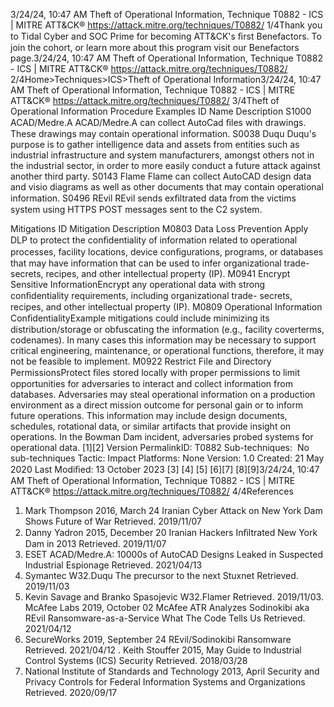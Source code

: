 3/24/24, 10:47 AM Theft of Operational Information, Technique T0882 - ICS | MITRE ATT&CK®
https://attack.mitre.org/techniques/T0882/ 1/4Thank you to Tidal Cyber and SOC Prime for becoming ATT&CK's ﬁrst Benefactors. To join the cohort, or learn more about this program visit our
Benefactors page.3/24/24, 10:47 AM Theft of Operational Information, Technique T0882 - ICS | MITRE ATT&CK®
https://attack.mitre.org/techniques/T0882/ 2/4Home>Techniques>ICS>Theft of Operational Information3/24/24, 10:47 AM Theft of Operational Information, Technique T0882 - ICS | MITRE ATT&CK®
https://attack.mitre.org/techniques/T0882/ 3/4Theft of Operational Information
Procedure Examples
ID Name Description
S1000 ACAD/Medre.A ACAD/Medre.A can collect AutoCad ﬁles with drawings. These drawings may contain operational
information. 
S0038 Duqu Duqu's purpose is to gather intelligence data and assets from entities such as industrial infrastructure and
system manufacturers, amongst others not in the industrial sector, in order to more easily conduct a future
attack against another third party.
S0143 Flame Flame can collect AutoCAD design data and visio diagrams as well as other documents that may contain
operational information. 
S0496 REvil REvil sends exﬁltrated data from the victims system using HTTPS POST messages sent to the C2 system.
 
Mitigations
ID Mitigation Description
M0803 Data Loss Prevention Apply DLP to protect the conﬁdentiality of information related to operational processes, facility
locations, device conﬁgurations, programs, or databases that may have information that can be used
to infer organizational trade-secrets, recipes, and other intellectual property (IP).
M0941 Encrypt Sensitive
InformationEncrypt any operational data with strong conﬁdentiality requirements, including organizational trade-
secrets, recipes, and other intellectual property (IP).
M0809 Operational
Information
ConﬁdentialityExample mitigations could include minimizing its distribution/storage or obfuscating the
information (e.g., facility coverterms, codenames). In many cases this information may be necessary
to support critical engineering, maintenance, or operational functions, therefore, it may not be
feasible to implement.
M0922 Restrict File and
Directory
PermissionsProtect ﬁles stored locally with proper permissions to limit opportunities for adversaries to interact
and collect information from databases. Adversaries may steal operational information on a production environment as a direct mission outcome for personal gain or to inform
future operations. This information may include design documents, schedules, rotational data, or similar artifacts that provide insight on
operations. In the Bowman Dam incident, adversaries probed systems for operational data. [1][2]
Version PermalinkID: T0882
Sub-techniques:  No sub-techniques
 
Tactic: Impact
 
Platforms: None
Version: 1.0
Created: 21 May 2020
Last Modiﬁed: 13 October 2023
[3]
[4]
[5]
[6][7]
[8][9]3/24/24, 10:47 AM Theft of Operational Information, Technique T0882 - ICS | MITRE ATT&CK®
https://attack.mitre.org/techniques/T0882/ 4/4References
1. Mark Thompson 2016, March 24 Iranian Cyber Attack on New
York Dam Shows Future of War Retrieved. 2019/11/07
2. Danny Yadron 2015, December 20 Iranian Hackers Inﬁltrated
New York Dam in 2013 Retrieved. 2019/11/07
3. ESET ACAD/Medre.A: 10000s of AutoCAD Designs Leaked in
Suspected Industrial Espionage Retrieved. 2021/04/13
4. Symantec W32.Duqu The precursor to the next Stuxnet
Retrieved. 2019/11/03
5. Kevin Savage and Branko Spasojevic W32.Flamer Retrieved.
2019/11/03 . McAfee Labs 2019, October 02 McAfee ATR Analyzes
Sodinokibi aka REvil Ransomware-as-a-Service What The
Code Tells Us Retrieved. 2021/04/12
7. SecureWorks 2019, September 24 REvil/Sodinokibi
Ransomware Retrieved. 2021/04/12
 . Keith Stouffer 2015, May Guide to Industrial Control Systems
(ICS) Security Retrieved. 2018/03/28
9. National Institute of Standards and Technology 2013, April
Security and Privacy Controls for Federal Information Systems
and Organizations Retrieved. 2020/09/17